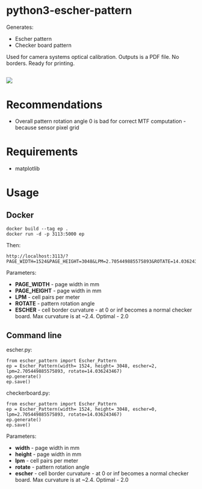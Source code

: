 # python3-escher-pattern

Generates:
* Escher pattern
* Checker board pattern

Used for camera systems optical calibration.
Outputs is a PDF file. No borders. Ready for printing.

## 
![](https://community.elphel.com/pictures/escher_vs_checker.png)

# Recommendations

* Overall pattern rotation angle 0 is bad for correct MTF computation - because sensor pixel grid

# Requirements
* matplotlib

# Usage

## Docker

```
docker build --tag ep .
docker run -d -p 3113:5000 ep
```

Then:
```
http://localhost:3113/?PAGE_WIDTH=1524&PAGE_HEIGHT=3048&LPM=2.705449885575893&ROTATE=14.036243467
```

Parameters:
* **PAGE_WIDTH**  - page width in mm
* **PAGE_HEIGHT** - page width in mm
* **LPM**         - cell pairs per meter
* **ROTATE**      - pattern rotation angle
* **ESCHER**      - cell border curvature - at 0 or inf becomes a normal checker board. Max curvature is at ~2.4. Optimal - 2.0


## Command line

escher.py:
```
from escher_pattern import Escher_Pattern
ep = Escher_Pattern(width= 1524, height= 3048, escher=2, lpm=2.705449885575893, rotate=14.036243467)
ep.generate()
ep.save()
```

checkerboard.py:
```
from escher_pattern import Escher_Pattern
ep = Escher_Pattern(width= 1524, height= 3048, escher=0, lpm=2.705449885575893, rotate=14.036243467)
ep.generate()
ep.save()
```

Parameters:
* **width**  - page width in mm
* **height** - page width in mm
* **lpm**    - cell pairs per meter
* **rotate** - pattern rotation angle
* **escher** - cell border curvature - at 0 or inf becomes a normal checker board. Max curvature is at ~2.4. Optimal - 2.0

